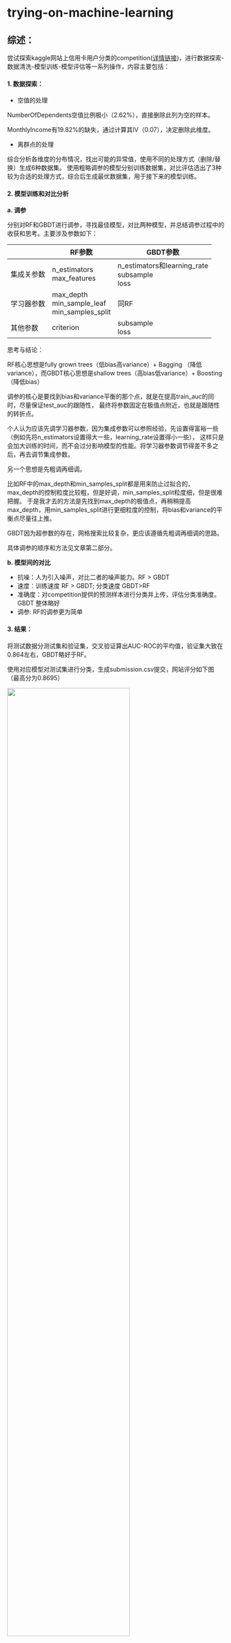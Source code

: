 # trying-on-machine-learning

## 综述：
尝试探索kaggle网站上信用卡用户分类的competition([详情链接](https://www.kaggle.com/c/GiveMeSomeCredit/overview))，进行数据探索-数据清洗-模型训练-模型评估等一系列操作，内容主要包括：


#### 1. 数据探索：
    
   - 空值的处理
   
   NumberOfDependents空值比例极小（2.62%），直接删除此列为空的样本。
   
   MonthlyIncome有19.82%的缺失，通过计算其IV（0.07），决定删除此维度。
   
   - 离群点的处理
   
   综合分析各维度的分布情况，找出可能的异常值，使用不同的处理方式（删除/替换）生成6种数据集。
   使用粗略调参的模型分别训练数据集，对比评估选出了3种较为合适的处理方式，综合后生成最优数据集，用于接下来的模型训练。

#### 2. 模型训练和对比分析

**a. 调参**

分别对RF和GBDT进行调参，寻找最佳模型，对比两种模型，并总结调参过程中的收获和思考。主要涉及参数如下：

| | RF参数 | GBDT参数 | 
|-------| ------ | ------ | 
| 集成关参数|n_estimators<br>max_features|n_estimators和learning_rate<br>subsample<br>loss|
| 学习器参数|max_depth<br>min_sample_leaf<br>min_samples_split|同RF|
|其他参数|criterion|subsample<br>loss|

思考与结论：

RF核心思想是fully grown trees（低bias高variance）+ Bagging （降低variance），而GBDT核心思想是shallow trees（高bias低variance）+ Boosting （降低bias）

调参的核心是要找到bias和variance平衡的那个点，就是在提高train_auc的同时，尽量保证test_auc的跟随性，
最终将参数固定在极值点附近，也就是跟随性的转折点。

个人认为应该先调学习器参数，因为集成参数可以参照经验，先设置得富裕一些（例如先将n_estimators设置得大一些，learning_rate设置得小一些），
这样只是会加大训练的时间，而不会过分影响模型的性能。将学习器参数调节得差不多之后，再去调节集成参数。

另一个思想是先粗调再细调。

比如RF中的max_depth和min_samples_split都是用来防止过拟合的，max_depth的控制粒度比较粗，但是好调，min_samples_split粒度细，但是很难把握。
于是我才去的方法是先找到max_depth的极值点，再稍稍提高max_depth，用min_samples_split进行更细粒度的控制，将bias和variance的平衡点尽量往上推。

GBDT因为超参数的存在，网格搜索比较复杂，更应该遵循先粗调再细调的思路。

具体调参的顺序和方法见文章第二部分。

**b. 模型间的对比**
    
   - 抗噪：人为引入噪声，对比二者的噪声能力。RF > GBDT
   - 速度：训练速度 RF > GBDT; 分类速度 GBDT>RF
   - 准确度：对competition提供的预测样本进行分类并上传，评估分类准确度。GBDT 整体略好
   - 调参: RF的调参更为简单

#### 3. 结果：

将测试数据分测试集和验证集，交叉验证算出AUC-ROC的平均值，验证集大致在0.864左右，GBDT略好于RF。

使用对应模型对测试集进行分类，生成submission.csv提交，网站评分如下图（最高分为0.8695）

<img src="https://github.com/IggyGao/trying-on-machine-learning/blob/master/pictures/my_score.jpg?raw=true" width="75%" >

#### 4. 文件列表

    comparator.py  ------------ 对比器，用于生成各模型/数据集的ROC列表和调参对比图
    data_explore.py  ---------- 数据清洗
    rf_tuning.py  ------------- 随机森林调参 
    gbdt_tuning.py  ----------- GBDT调参  
    iv_calculator.py ---------- IV计算器
   
## 具体处理和数据支撑

### 一、数据探索

<!--#### 1. 数据描述

   共11维数据，describe看一下大致情况。加以分析。

|           |  SeriousDlqin2yrs | Revolving<br>Utilization<br>OfUnsecuredLines  |age | NumberOfTime<br>30-59Days<br>PastDueNotWorse    |  DebtRatio | MonthlyIncome | NumberOfOpen<br>CreditLines<br>AndLoans|NumberOfTimes<br>90DaysLate  |NumberRealEstate<br>LoansOrLines|NumberOfTime<br>60-89Days<br>PastDueNotWorse | NumberOfDependents  |
| ------ | ------ | ------ | ----- | ---------| -----------|------|-------|------|--------|----|-----|
|count  |150000.000000  |150000.000000 |  150000.000000     |  150000.000000 | 150000.000000  |  1.202690e+05 |150000.000000  | 150000.000000 |   150000.000000 | 150000.000000  |     146076.000000 | 
|mean  |    0.066840 |    6.048438  |  52.295207     |    0.421033    | 353.005076   |   6.670221e+03        | 8.452760   |0.265973      |  1.018240  |  0.240387     |       0.757222  |
|std      |   0.249746   | 249.755371   |14.771866   |   4.192781   | 2037.818523  |    1.438467e+04     |  5.145951   |  4.169304   | 1.129771   | 4.155179     |       1.115086  |
|min  |  0.000000   |  0.000000   | 0.000000        |       0.000000      | 0.000000   |    0.000000e+00         |  0.000000  | 0.000000 |   0.000000 |    0.000000  |          0.000000  |
|25%     | 0.000000    | 0.029867   |  41.000000    |     0.000000     |  0.175074   |3.400000e+03              | 5.000000 | 0.000000 |  0.000000   |0.000000    |        0.000000  |
|50%     | 0.000000     | 0.154181   | 52.000000     |          0.000000    |   0.366508    |5.400000e+03     |  8.000000 | 0.000000  |  1.000000 | 0.000000 |           0.000000  |
|75%   | 0.000000   | 0.559046   |63.000000          |    0.000000  |     0.868254   |  8.249000e+03  |   11.000000  |0.000000   |   2.000000   | 0.000000    |        1.000000  |
|max    |1.000000    |50708.000000   |109.000000       |  98.000000  |329664.000000 |  3.008750e+06  |    58.000000 | 98.000000   |  54.000000|    98.000000   |        20.000000  |-->


#### 1. 空值

|  列名     |缺失值占比（%）|
| ------ | ------ | 
|SeriousDlqin2yrs                        |0.000000
|RevolvingUtilizationOfUnsecuredLines     |0.000000
|age                                      |0.000000
|NumberOfTime30-59DaysPastDueNotWorse     |0.000000
|DebtRatio                                |0.000000
|MonthlyIncome                           |19.820667
|NumberOfOpenCreditLinesAndLoans         |0.000000
|NumberOfTimes90DaysLate                  |0.000000
|NumberRealEstateLoansOrLines             |0.000000
|NumberOfTime60-89DaysPastDueNotWorse     |0.000000
|NumberOfDependents                       |2.616000

NumberOfDependents占比极其小，直接删除。

MonthlyIncome有接近20%的缺失，缺失量很大，可以考虑用中位数/平均值填充 或 直接删除此列数据。

为了确定处理方法，选择合适的分组，编写代码计算IV，结果见下图。最终IV = 0.07，说明MonthlyIncome与分类结果的关联性比较低，决定直接删除此维度的数据

 |Value  |     sample rate   | Distribution Good | Distribution Bad |      Sub     |  WoE   |     IV|
 | ------ | ------|------ | ------|-------|----------|-------|
|      0-2000    |0.09  |     0.071249         | 0.091163 |-0.019914 |-0.246469  |0.004908
|   2000-3000     |   0.10|  0.080343         | 0.118991 |-0.038647 |-0.392734  |0.015178
|   3000-4000      |   0.12 | 0.097232         | 0.135248 |-0.038016 |-0.330009 |0.012546
|   4000-5000    |     0.12|0.097325         | 0.118392 |-0.021067 |-0.195945 |0.004128
|   5000-6000      |     0.11|0.293962         | 0.261520 |0.032442  |0.116939  |0.003794
|   6000-7000      |    0.09|0.076471          | 0.072511 |0.003960  |0.053171 |0.000211
|   7000-9000      |     0.13|0.112285         | 0.089567 |0.022718 |0.226053  |0.005135
|   9000-12000      |     0.11|0.094117         | 0.061839 |0.032278  |0.420006  |0.013557
|  12000以上      |    0.09| 0.077014         | 0.050768 |0.026246  |0.416725  |0.010937

IV =  0.07039407793853665

#### 2. 离群点

通过describe函数和箱型图分析每一维数据的分布情况。可以看到图1、3、4、6~9中的箱被压缩的很严重，说明有部分数据十分远离中位数，分别对其进行考虑和处理。

![avatar](https://github.com/IggyGao/trying-on-machine-learning/blob/master/pictures/overview.png?raw=true)

**a. DebtRatio 和 MonthlyIncome**

处理MonthlyIncome时发现，删除MonthlyIncome为空的数据前后，SeriousDlqin2yrs的均值发生了剧烈的变化（删除前是删除后的两倍）。
可见DebtRatio离群点和MonthlyIncome为空的样本存在大量重叠，对此类数据的真实度产生怀疑。选取95分位点打印信息如下：

 |          |DebtRatio | MonthlyIncome
| ------ | ------ | -------|
|count    |7836.000000     |399.000000
|mean     |4330.529862       |0.087719
|std      |7712.385814       |0.283241
|min      |2382.000000       |0.000000
|25%      |2824.000000       |0.000000
|50%      |3424.500000       |0.000000
|75%      |4535.000000       |0.000000
|max    |329664.000000       |1.000000

将DebtRatio>=2382的值全部替换为2382，生成数据集"debt ratio outliers replaced"

将DebtRatio>=2382的样本删除，生成数据集"debt ratio outliers removed"


**b. 逾期数据**

结合describe的结果，发现三个逾期数据（NumberOfTime30-59DaysPastDueNotWorse、NumberOfTime60-89DaysPastDueNotWorse、NumberOfTimes90DaysLate）
具有非常类似的分布（在18~95之间都出现了巨大的gap，又有近300个样本出现在96~98之间），可以一起考量。分别采用删除/替换为18两种方法，生成数据集"overdue outliers replaced"和"overdue outliers removed"。

**c. RevolvingUtilizationOfUnsecuredLines**

此数据表示已贷金额和贷款额度的比值，远远大于1的数据不太正常。取1的十倍划线，删除异常值，生成数据集"utilization outliers removed"。

<!--|  |Revolving<br>UtilizationOf<br>UnsecuredLines | SeriousDlqin2yrs
| ------ | ------ | -------|
|count              |             3321.000000   |    3321.000000
|mean               |              259.773362   |       0.372478
|std                |             1659.034074    |      0.483538
|min                 |               1.000059    |      0.000000
|25%                  |              1.019996    |      0.000000
|50%                  |              1.074633    |      0.000000
|75%                  |              1.301096    |      1.000000
|max                  |          50708.000000     |     1.000000-->

<br/>

#### 3. 引入模型评估

将上一步中生成的数据集分别使用粗略调参的RF进行严重。结果如下：

     --- Sorted Results ---
    ('RF', 'debt ratio outliers removed') --> AUC: 0.8606 (+/- 0.0045)
    ('RF', 'debt ratio outliers replaced') --> AUC: 0.8601 (+/- 0.0052)
    ('RF', 'overdue outliers removed') --> AUC: 0.8598 (+/- 0.0074)
    ('RF', 'utilization outliers removed') --> AUC: 0.8592 (+/- 0.0036)
    ('RF', 'missing data processed') --> AUC: 0.8576 (+/- 0.0018)
    ('RF', 'overdue outliers replaced') --> AUC: 0.8576 (+/- 0.0050)

可见，"debt ratio outliers replaced"、"debt ratio outliers removed"、"overdue outliers removed"、
"utilization outliers removed"这四个数据集的表现优于仅仅处理空值的"missing data processed"。
考虑采用其对应的处理方式生成最佳训练集，并使用此数据集进行接下来的调参探索。最佳训练集的训练结果如下，确实优于其他所有数据集，可以佐证此处理方式的合理性：

    ('RF', 'best_data') --> AUC: 0.8647 (+/- 0.0041)


### 二、模型探索

#### 1. RF调参 

RF调参比较简单，因为参数之间的相互影响比较小，可以直接对单一参数进行网格搜索。主要有以下三个层面的参数需要调节：

   - n_estimators：对训练时间的影响最大，与时间基本呈线性关系。
    
   - max_features：'auto', 'sqrt', 'log'差距极小。 猜测是因为本数据集维度比较低（10），所以直接使用'auto'即可。
    
   - max_depth、min_sample_leaf、min_samples_split：体现了单棵树停止生长的条件，三者的作用都是防止过拟合。
    其中max_depth效果最显著，调起来最方便。如果在max_depth选择了最佳值之后，仍然需要提高正确率，可以略略放大max_depth，再对min_sample_leaf、min_samples_split用于精细调节。
    
   调参顺序：
    
   max_depth -> n_estimators -> min_sample_leaf或min_samples_split
    
   首先调节max_depth，见下图。max_depth达到8的时候，AUC基本达到最大值。在8-30之间测试集AUC还在上升，而验证集已经不再上升，
   显然此时存在过拟合。
    
   <img src="https://github.com/IggyGao/trying-on-machine-learning/blob/master/pictures/rf_tuning_depth(split=500).png?raw=true" width="50%">
   
   <br />
    
   接着调节n_estimators，见下图。n_estimators达到64的时候，AUC基本达到最大值。n_estimate与训练耗时基本呈正比。

   <img src="https://github.com/IggyGao/trying-on-machine-learning/blob/master/pictures/rf_tuning_n_estimate.png?raw=true" width="50%" height="45%">
   
   <br />
    
   最后放大max_depth至14，对min_samples_leaf进行网格搜索。可以看到在曲线的前半段(<100)时，曲线是上升的，即过拟合得到了一定的抑制。
       
   <img src="https://github.com/IggyGao/trying-on-machine-learning/blob/master/pictures/rf_tuning_leaf(depth=16).png?raw=true" width="50%" >

   最终选择 n_estimators=100, max_depth=16, max_features='auto', min_samples_leaf=100 的组合

#### 2. GBDT调参
    
   调参顺序：

   max_depth —> min_samples_split/min_samples_leaf -> n_estimators + learning_rate -> subsample -> loss

   即基学习器参数 -> Boosting相关参数 -> 其他参数
    
   前两步的调节的方法与RF基本一致。主要是注意相比RF，**max_depth要小，min_samples_split/min_samples_leaf要大一些**。
   原因是GBDT并不要求每一棵树的预估结果都很准确，反正可以通过不断减少残差去接近正确结果，提高每一棵树的抗噪能力更加重要。
   
   调参的主要难度在n_estimators和learning_rate这一步，因为这两个参数需要一起调节。
   
   查阅资料learning_rate一般在0.1-0.3范围内，小于0.1亦可，但不要过大。于是选择0.01~0.35范围内，配合不同的n_estimators进行粗调。代码及折线图如下。
    
    #粗调
    learning_rate = [0.01, 0.05, 0.1, 0.15, 0.2, 0.25, 0.3, 0.35]
    n_estimators = np.linspace(10, 160, 12, endpoint=True)
    

   ![gbdt粗调](https://github.com/IggyGao/trying-on-machine-learning/blob/master/pictures/gbdt_rough_tuning_learning_rate.png?raw=true)
   
   这两者之间的关系很好地体现了残差学习的思想：learning_rate越小，达到最佳AUC需要的n_estimators越大（意味着训练、分类的时间越大）。也就是说，每次学习的残差越小，就需要叠加更多的树才能消除偏差；
   learning_rate越大，需要的n_estimators就越小。但是随着learning_rate的增大，明显可以看到test_auc和train_auc之间的夹角越大，也就是测试集正确率跟随训练集的能力越低。此时出现了过拟合。

   上图可见较好的auc出现在0.05附近。减小learning_rate的步进长度，在0.03-0.1之间继续网格搜索，结果如下图。
   可以看到当learning_rate>0.05后，test_auc的跟随性开始变差。

    # 细调
    learning_rate = [0.03, 0.05, 0.08, 0.1, 0.13, 0.15]
    n_estimators = np.linspace(30, 210, 10, endpoint=True)
    
   ![gbdt细调](https://github.com/IggyGao/trying-on-machine-learning/blob/master/pictures/gbdt_delicate_tuning_learning_rate.png?raw=true)



   - subsample
   
   在(0.5, 1)之间步进搜索，AUC折线图如下。整体而言subsamples的取值对结果的影响不大，test_auc对train_auc一直有比较好的跟随性。
   猜测是因为离群点滤得比较干净，之前的防过拟合参数也比较合适。最终选取 subsample=0.85。
   
   <img src="https://github.com/IggyGao/trying-on-machine-learning/blob/master/pictures/gbdt_tuning_subsample.png?raw=true" width="60%" >
  
    
#### 3. 模型对比

   **a. 制造噪声，对比抗噪能力**
    
   参考模型计算出的importance，选择在RevolvingUtilizationOfUnsecuredLines这个比较重要的维度上引入噪声。
    随机抽取5%的样本，修改这个维度的值。
    
   - 首先比较调参前后的GBDT。相比调参前，调参后AUC-ROC下降程度很小，可见上文的调参工作确实起到了抗噪声的作用。
    
    
     --- Sorted Results ---
    ('tuned GBDT', 'data') --> AUC: 0.8628 (+/- 0.0045)
    ('tuned GBDT', 'outliers added') --> AUC: 0.8627 (+/- 0.0029)
    ('default GBDT', 'data') --> AUC: 0.8623 (+/- 0.0025)
    ('default GBDT', 'outliers added') --> AUC: 0.8576 (+/- 0.0076)
    
    
   - 然后比较调参后的RF和GBDT。RF的AUC-ROC下降程度小于GBDT，可见RF的抗噪声能力更强。
    
    
     --- Sorted Results ---
    ('tuned GBDT', 'data') --> AUC: 0.8640 (+/- 0.0020)
    ('tuned RF', 'data') --> AUC: 0.8634 (+/- 0.0009)
    ('tuned RF', 'outliers data') --> AUC: 0.8627 (+/- 0.0085)
    ('tuned GBDT', 'outliers added') --> AUC: 0.8611 (+/- 0.0040)
    
   **b. 对比训练/分类速度**
   
     --- Time Spent ---
    RF train costs -- 14.72s 
    RF test costs -- 1.01s 
    GBDT train costs -- 90.18s 
    GBDT test costs -- 0.60s 
    
   可见GBDT的训练耗时远远大于RF，但是分类耗时相差不多。
   
   GBDT的训练耗时大，是因为树的训练是串行的，并且一般会采用较小的learnning_rate防止在跃过最优解，所以叠加的树的规模也会大幅增加。
   XGBoost在feature层面上采用了预排序，将训练速度提高了很多。

   **c. 调参对比**
   对比上文的调参工作，因为hyperparams的存在，GBDT的调参难度远远大于RF。不过多处资料表明，如果调参得当，GBDT的分类结果会好于RF。本文也是如此。
    
   **d. 其他思考**
   competition中默认的评分方式是AUC-ROC，但是实际上信用卡评分可能是一个比较unbalanced的数据集，使用AUC-ROC评估模型是不是会过于乐观。
   而且考虑到模型评分可能是一个初筛手段，应该更关心P样本的预测正确率，选择AUC-PR来评估模型，也许会更为合适。



